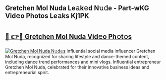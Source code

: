 ## Gretchen Mol Nuda Le𝚊k𝚎d N𝚞𝚍e - Part-wKG Vid𝚎o Photos Le𝚊ks Kj1PK

# <h2><a href="http://fbdbf7l.evod.top/?m=Gretchen+Mol+Nuda">🔗 👉🔴 Gretchen Mol Nuda Vid𝚎o Ph𝚘t𝚘s</a></h2>

[![Gretchen Mol Nuda N𝚞d𝚎s](https://i.imgur.com/8V9OHl7.gif)](http://fbdbf7l.evod.top/?m=Gretchen+Mol+Nuda)
Influential social media influencer Gretchen Mol Nuda, recognized for sharing lifestyle and dance-themed content, including dance trend performances and mini vlogs. Influential entrepreneur Gretchen Mol Nuda, celebrated for their innovative business ideas and entrepreneurial spirit. 
